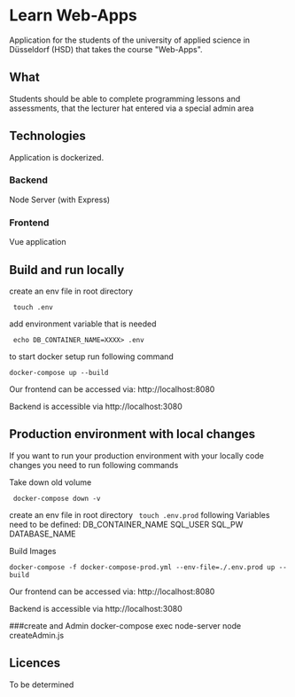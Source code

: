 # Learn Web-Apps
Application for the students of the university of applied science in Düsseldorf (HSD)
that takes the course "Web-Apps".

## What
Students should be able to complete programming lessons and assessments, that the lecturer hat entered via a special admin area

## Technologies
Application is dockerized.
### Backend
Node Server (with Express)

### Frontend
Vue application

## Build and run locally
create an env file in root directory

``` touch .env```

add environment variable that is needed
 
``` echo DB_CONTAINER_NAME=XXXX> .env```
 
to start docker setup run following command

``` docker-compose up --build ```

Our frontend can be accessed via: http://localhost:8080

Backend is accessible via http://localhost:3080

## Production environment with local changes
If you want to run your production environment with your locally code changes you need to run following commands

Take down old volume

``` docker-compose down -v```

create an env file in root directory ``` touch .env.prod```
following Variables need to be defined: DB_CONTAINER_NAME SQL_USER SQL_PW DATABASE_NAME

Build Images

 ```docker-compose -f docker-compose-prod.yml --env-file=./.env.prod up --build```

Our frontend can be accessed via: http://localhost:8080

Backend is accessible via http://localhost:3080

###create and Admin
docker-compose exec node-server node createAdmin.js 
## Licences
To be determined


